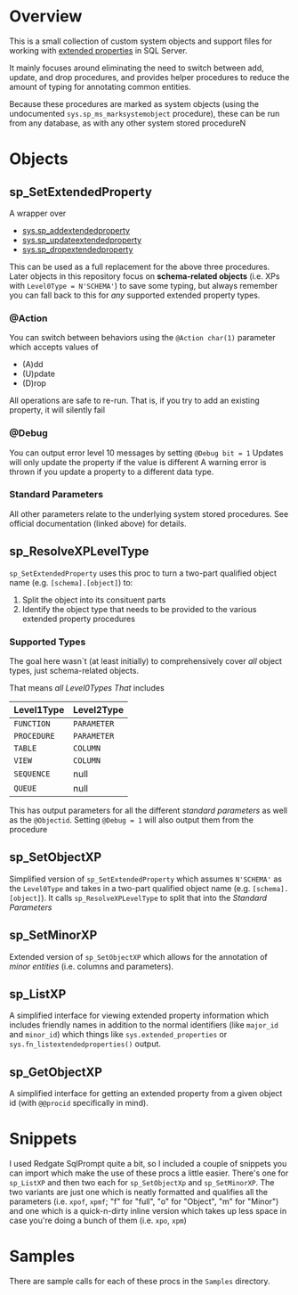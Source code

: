 # Overview
This is a small collection of custom system objects and support files for working with <a href="https://docs.microsoft.com/en-us/sql/relational-databases/system-catalog-views/extended-properties-catalog-views-sys-extended-properties?view=sql-server-ver15">extended properties</a> in SQL Server.

It mainly focuses around eliminating the need to switch between add, update, and drop procedures, and provides helper procedures to reduce the amount of typing for annotating common entities.

Because these procedures are marked as system objects (using the undocumented `sys.sp_ms_marksystemobject` procedure), these can be run from any database, as with any other system stored procedureN

# Objects
## sp_SetExtendedProperty
A wrapper over 
* <a href="https://docs.microsoft.com/en-us/sql/relational-databases/system-stored-procedures/sp-addextendedproperty-transact-sql?view=sql-server-ver15">sys.sp_addextendedproperty</a>
* <a href="https://docs.microsoft.com/en-us/sql/relational-databases/system-stored-procedures/sp-updateextendedproperty-transact-sql?view=sql-server-ver15">sys.sp_updateextendedproperty</a>
* <a href="https://docs.microsoft.com/en-us/sql/relational-databases/system-stored-procedures/sp-dropextendedproperty-transact-sql?view=sql-server-ver15">sys.sp_dropextendedproperty</a>

This can be used as a full replacement for the above three procedures. Later objects in this repository focus on **schema-related objects** (i.e. XPs with `Level0Type = N'SCHEMA'`) to save some typing, but always remember you can fall back to this for *any* supported extended property types.
### @Action
You can switch between behaviors using the `@Action char(1)` parameter which accepts values of 
* (A)dd
* (U)pdate
* (D)rop

All operations are safe to re-run. That is, if you try to add an existing property, it will silently fail
### @Debug
You can output error level 10 messages by setting `@Debug bit = 1` 
Updates will only update the property if the value is different
A warning error is thrown if you update a property to a different data type.

### Standard Parameters
All other parameters relate to the underlying system stored procedures. See official documentation (linked above) for details.

## sp_ResolveXPLevelType
`sp_SetExtendedProperty` uses this proc to turn a two-part qualified object name (e.g. `[schema].[object]`) to:
1. Split the object into its consituent parts
2. Identify the object type that needs to be provided to the various extended property procedures

### Supported Types
The goal here wasn`t (at least initially) to comprehensively cover *all* object types, just schema-related objects. 

That means *all Level0Types That* includes

Level1Type | Level2Type
---|---
`FUNCTION`|`PARAMETER`
`PROCEDURE`|`PARAMETER`
`TABLE`|`COLUMN` 
`VIEW`|`COLUMN` 
`SEQUENCE`|null 
`QUEUE`|null

This has output parameters for all the different *standard parameters* as well as the `@Objectid`. 
Setting `@Debug = 1` will also output them from the procedure

## sp_SetObjectXP
Simplified version of `sp_SetExtendedProperty` which assumes `N'SCHEMA'` as the `Level0Type` and takes in a two-part qualified object name (e.g. `[schema].[object]`). It calls `sp_ResolveXPLevelType` to split that into the *Standard Parameters*

## sp_SetMinorXP
Extended version of `sp_SetObjectXP` which allows for the annotation of *minor entities* (i.e. columns and parameters).

## sp_ListXP
A simplified interface for viewing extended property information which includes friendly names in addition to the normal identifiers (like `major_id` and `minor_id`) which things like `sys.extended_properties` or `sys.fn_listextendedproperties()` output.

## sp_GetObjectXP
A simplified interface for getting an extended property from a given object id (with `@@procid` specifically in mind).

# Snippets
I used Redgate SqlPrompt quite a bit, so I included a couple of snippets you can import which make the use of these procs a little easier. There's one for `sp_ListXP` and then two each for `sp_SetObjectXp` and `sp_SetMinorXP`. The two variants are just one which is neatly formatted and qualifies all the parameters (i.e. `xpof`, `xpmf`; "f" for "full", "o" for "Object", "m" for "Minor") and one which is a quick-n-dirty inline version which takes up less space in case you're doing a bunch of them (i.e. `xpo`, `xpm`)

# Samples
There are sample calls for each of these procs in the `Samples` directory.